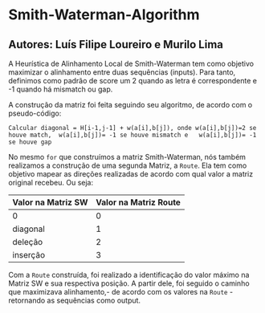 # Smith-Waterman-Algorithm

## Autores: Luís Filipe Loureiro e Murilo Lima


A Heurística de Alinhamento Local de Smith-Waterman tem como objetivo maximizar o alinhamento entre duas sequências (inputs). Para tanto, definimos como padrão
de score um 2 quando as letra é correspondente e -1 quando há mismatch ou gap.

A construção da matriz foi feita seguindo seu algoritmo, de acordo com o pseudo-código:

`Calcular diagonal = H[i-1,j-1] + w(a[i],b[j]), onde w(a[i],b[j])=2 se houve match, 
                           w(a[i],b[j])= -1 se houve mismatch e  
                           w(a[i],b[j])= -1 se houve gap`
                           
 No mesmo `for` que construímos a matriz Smith-Waterman, nós também realizamos a construção de uma segunda Matriz, a `Route`. Ela tem como objetivo mapear as direções realizadas
 de acordo com qual valor a matriz original recebeu. Ou seja:
 
 | Valor na Matriz SW  | Valor na Matriz Route |
| ------------- | ------------- |
| 0  | 0 |
| diagonal  | 1  |
| deleção | 2  |
| inserção  | 3  |

Com a `Route` construída, foi realizado a identificação do valor máximo na Matriz SW e sua respectiva posição. A partir dele, foi seguido o caminho que maximizava alinhamento,- de acordo com os valores na `Route` - retornando 
as sequências como output.
